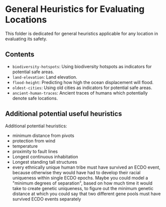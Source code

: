 # General Heuristics for Evaluating Locations

This folder is dedicated for general heuristics applicable for any location in evaluating its safety.

## Contents

- `biodiversity-hotspots`: Using biodiversity hotspots as indicators for potential safe areas.
- `land-elevation`: Land elevation.
- `flood-height`: Predicting how high the ocean displacement will flood.
- `oldest-cities`: Using old cities as indicators for potential safe areas.
- `ancient-human-traces`: Ancient traces of humans which potentially denote safe locations.

## Additional potential useful heuristics

Additional potential heuristics:
- minimum distance from pivots
- protection from wind
- temperature
- proximity to fault lines
- Longest continuous inhabitation
- Longest standing tall structures
- every ethnically unique human tribe must have survived an ECDO event, because otherwise they would have had to develop their racial uniqueness within single ECDO epochs. Maybe you could model a "minimum degrees of separation", based on how much time it would take to create genetic uniqueness, to figure out the minimum genetic distance at which you could say that two different gene pools must have survived ECDO events separately
